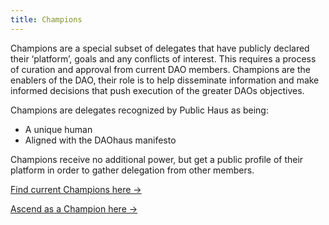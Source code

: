 ```yaml
---
title: Champions
---
```


Champions are a special subset of delegates that have publicly declared their ‘platform’, goals and any conflicts of interest. This requires a process of curation and approval from current DAO members. 
Champions are the enablers of the DAO, their role is to help disseminate information and make informed decisions that push execution of the greater DAOs objectives.

Champions are delegates recognized by Public Haus as being:
- A unique human
- Aligned with the DAOhaus manifesto

Champions receive no additional power, but get a public profile of their platform in order to gather delegation from other members.

[Find current Champions here ->](https://join.daohaus.fun/verify#/delegates)

[Ascend as a Champion here ->](https://join.daohaus.fun/verify#/apply)




